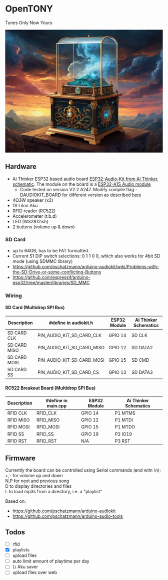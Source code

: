# OpenTONY
Tunes Only Now Yours

![OpenTONY music box](./img/musicbox.png)

## Hardware
- Ai Thinker ESP32 based audio board [ESP32-Audio-Kit from Ai Thinker](https://docs.ai-thinker.com/en/esp32-audio-kit), [schematic](https://docs.ai-thinker.com/_media/esp32-audio-kit_v2.2_sch.pdf). The module on the board is a [ESP32-A1S Audio module](https://docs.ai-thinker.com/en/esp32-a1s)
    * Code tested on version V2.2 A247. Modify compile flag -DAUDIOKIT_BOARD for different version as described [here](https://github.com/pschatzmann/arduino-audiokit/wiki/PlatformIO)
- 4Ω3W speaker (x2)
- 1S LiIon Aku
- RFID reader (RC522)
- Accelerometer (t.b.d)
- LED (WS2812ish)
- 2 buttons (volume up & down)

### SD Card
- up to 64GB, has to be FAT formatted.
- Current S1 DIP switch selections: 0 1 1 0 0, which also works for 4bit SD mode (using SDMMC library)
- https://github.com/pschatzmann/arduino-audiokit/wiki/Problems-with-the-SD-Drive-or-some-conflicting-Buttons
- https://github.com/espressif/arduino-esp32/tree/master/libraries/SD_MMC

### Wiring

#### SD Card (Multidrop SPI Bus)

| Description  | #define in audiokit.h      | ESP32 Module | Ai Thinker Schematics |
| ------------ | -------------------------- | ------------ | --------------------- |
| SD CARD CLK  | PIN_AUDIO_KIT_SD_CARD_CLK  | GPIO 14      | SD CLK                |
| SD CARD MISO | PIN_AUDIO_KIT_SD_CARD_MISO | GPIO 12      | SD DATA2              |
| SD CARD MOSI | PIN_AUDIO_KIT_SD_CARD_MOSI | GPIO 15      | SD CMD                |
| SD CARD SS   | PIN_AUDIO_KIT_SD_CARD_CS   | GPIO 13      | SD DATA3              |

#### RC522 Breakout Board (Multidrop SPI Bus)

| Description  | #define in main.cpp        | ESP32 Module | Ai Thinker Schematics |
| ------------ | -------------------------- | ------------ | --------------------- |
| RFID    CLK  | RFID_CLK                   | GPIO 14      | P1 MTMS               |
| RFID    MISO | RFID_MISO                  | GPIO 12      | P1 MTDI               |
| RFID    MOSI | RFID_MOSI                  | GPIO 15      | P1 MTDO               |
| RFID    SS   | RFID_SS                    | GPIO 19      | P2 IO19               |
| RFID    RST  | RFID_RST                   | N/A          | P3 RST                |

## Firmware
Currently the board can be controlled using Serial commands (end witn \n):  
+,- for volume up and down  
N,P for next and previous song  
D to display directories and files  
L to load mp3s from a directory, i.e. a "playlist"  

Based on:  
- https://github.com/pschatzmann/arduino-audiokit
- https://github.com/pschatzmann/arduino-audio-tools

## Todos
- [ ] rfid
- [X] playlists
- [ ] upload files
- [ ] auto limit amount of playtime per day
- [ ] Li Aku saver
- [ ] upload files over web
